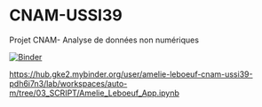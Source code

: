 # CNAM-USSI39
Projet CNAM- Analyse de données non numériques

[![Binder](https://mybinder.org/badge_logo.svg)](https://mybinder.org/v2/gh/Amelie-Leboeuf/CNAM-USSI39/HEAD)

https://hub.gke2.mybinder.org/user/amelie-leboeuf-cnam-ussi39-pdh6i7n3/lab/workspaces/auto-m/tree/03_SCRIPT/Amelie_Leboeuf_App.ipynb
